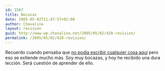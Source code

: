 ```yaml
---
id: 1567
title: Bocazas
date: 2005-05-02T11:47:57+02:00
author: Chavalina
layout: revision
guid: http://www.wp.chavalina.net/2005/05/02/420-revision/
permalink: /2005/05/02/420-revision/
---
```

Recuerdo cuando pensaba que <a href="http://www.chavalina.net/comentar.php?idpost=129&q=consejo" target="_blank">no podía escribir cualquier cosa aquí</a> pero eso se extiende mucho más. Soy muy bocazas, y hoy he recibido una dura lección. Será cuestión de aprender de ello.
